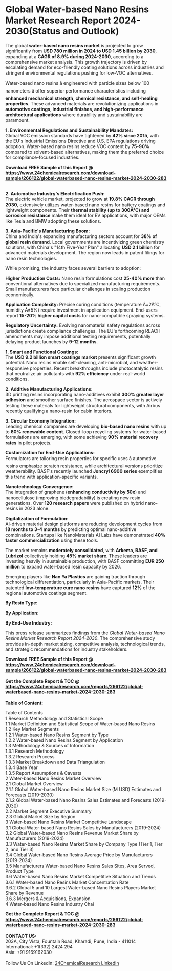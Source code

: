<h1>Global Water-based Nano Resins Market Research Report 2024-2030(Status and Outlook)</h1><p>The global <strong>water-based nano resins market</strong> is projected to grow significantly from <strong>USD 780 million in 2024 to USD 1.45 billion by 2030</strong>, expanding at a <strong>CAGR of 8.9% during 2024-2030</strong>, according to a comprehensive market analysis. This growth trajectory is driven by escalating demand for eco-friendly coating solutions across industries and stringent environmental regulations pushing for low-VOC alternatives.</p><p>Water-based nano resins â engineered with particle sizes below 100 nanometers â offer superior performance characteristics including <strong>enhanced mechanical strength, chemical resistance, and self-healing properties</strong>. These advanced materials are revolutionizing applications in <strong>automotive coatings, industrial finishes, and high-performance architectural applications</strong> where durability and sustainability are paramount.</p><p><strong>1. Environmental Regulations and Sustainability Mandates:</strong><br>
Global VOC emission standards have tightened by <strong>42% since 2015</strong>, with the EU's Industrial Emissions Directive and U.S. EPA regulations driving adoption. Water-based nano resins reduce VOC content by <strong>75-90%</strong> compared to solvent-based alternatives, making them the preferred choice for compliance-focused industries.</p><div><b>Download FREE Sample of this Report @ 
            <a href="https://www.24chemicalresearch.com/download-sample/266122/global-waterbased-nano-resins-market-2024-2030-283">
            https://www.24chemicalresearch.com/download-sample/266122/global-waterbased-nano-resins-market-2024-2030-283</a></b></div><br><p><strong>2. Automotive Industry's Electrification Push:</strong><br>
The electric vehicle market, projected to grow at <strong>19.8% CAGR through 2030</strong>, extensively utilizes water-based nano resins for battery coatings and lightweight components. Their <strong>thermal stability (up to 300Â°C) and corrosion resistance</strong> make them ideal for EV applications, with major OEMs like Tesla and BMW adopting these solutions.</p><p><strong>3. Asia-Pacific's Manufacturing Boom:</strong><br>
China and India's expanding manufacturing sectors account for <strong>38% of global resin demand</strong>. Local governments are incentivizing green chemistry solutions, with China's "14th Five-Year Plan" allocating <strong>USD 2.1 billion</strong> for advanced materials development. The region now leads in patent filings for nano resin technologies.</p><p>While promising, the industry faces several barriers to adoption:</p><p><strong>Higher Production Costs:</strong> Nano resin formulations cost <strong>25-40% more</strong> than conventional alternatives due to specialized manufacturing requirements. Small manufacturers face particular challenges in scaling production economically.</p><p><strong>Application Complexity:</strong> Precise curing conditions (temperature Â±2Â°C, humidity Â±5%) require investment in application equipment. End-users report <strong>15-20% higher capital costs</strong> for nano-compatible spraying systems.</p><p><strong>Regulatory Uncertainty:</strong> Evolving nanomaterial safety regulations across jurisdictions create compliance challenges. The EU's forthcoming REACH amendments may impose additional testing requirements, potentially delaying product launches by <strong>9-12 months</strong>.</p><p><strong>1. Smart and Functional Coatings:</strong><br>
The <strong>USD 9.2 billion smart coatings market</strong> presents significant growth potential. Nano resins enable self-cleaning, anti-microbial, and weather-responsive properties. Recent breakthroughs include photocatalytic resins that neutralize air pollutants with <strong>92% efficiency</strong> under real-world conditions.</p><p><strong>2. Additive Manufacturing Applications:</strong><br>
3D printing resins incorporating nano-additives exhibit <strong>300% greater layer adhesion</strong> and smoother surface finishes. The aerospace sector is actively testing these materials for lightweight structural components, with Airbus recently qualifying a nano-resin for cabin interiors.</p><p><strong>3. Circular Economy Integration:</strong><br>
Leading chemical companies are developing <strong>bio-based nano resins</strong> with up to <strong>60% renewable content</strong>. Closed-loop recycling systems for water-based formulations are emerging, with some achieving <strong>90% material recovery rates</strong> in pilot projects.</p><p><strong>Customization for End-Use Applications:</strong><br>
	Formulators are tailoring resin properties for specific uses â automotive resins emphasize scratch resistance, while architectural versions prioritize weatherability. BASF's recently launched <strong>Joncryl 6900 series</strong> exemplifies this trend with application-specific variants.</p><p><strong>Nanotechnology Convergence:</strong><br>
	The integration of graphene (<strong>enhancing conductivity by 50x</strong>) and nanocellulose (improving biodegradability) is creating new resin generations. Over <strong>120 research papers</strong> were published on hybrid nano-resins in 2023 alone.</p><p><strong>Digitalization of Formulation:</strong><br>
	AI-driven material design platforms are reducing development cycles from <strong>18 months to 3-4 months</strong> by predicting optimal nano-additive combinations. Startups like NanoMaterials AI Labs have demonstrated <strong>40% faster commercialization</strong> using these tools.</p><p>The market remains <strong>moderately consolidated</strong>, with <strong>Arkema, BASF, and Lubrizol</strong> collectively holding <strong>45% market share</strong>. These leaders are investing heavily in sustainable production, with BASF committing <strong>EUR 250 million</strong> to expand water-based resin capacity by 2026.</p><p>Emerging players like <strong>Nan Ya Plastics</strong> are gaining traction through technological differentiation, particularly in Asia-Pacific markets. Their patented <strong>low-temperature cure nano resins</strong> have captured <strong>12%</strong> of the regional automotive coatings segment.</p><p><strong>By Resin Type:</strong></p><p><strong>By Application:</strong></p><p><strong>By End-Use Industry:</strong></p><p>This press release summarizes findings from the <em>Global Water-based Nano Resins Market Research Report 2024-2030</em>. The comprehensive study provides in-depth market sizing, competitive analysis, technological trends, and strategic recommendations for industry stakeholders.</p><div><b>Download FREE Sample of this Report @ 
            <a href="https://www.24chemicalresearch.com/download-sample/266122/global-waterbased-nano-resins-market-2024-2030-283">
            https://www.24chemicalresearch.com/download-sample/266122/global-waterbased-nano-resins-market-2024-2030-283</a></b></div><br><div><b>Get the Complete Report & TOC @ 
            <a href="https://www.24chemicalresearch.com/reports/266122/global-waterbased-nano-resins-market-2024-2030-283">
            https://www.24chemicalresearch.com/reports/266122/global-waterbased-nano-resins-market-2024-2030-283</a></b></div><br>
            <b>Table of Content:</b><p>Table of Contents<br />
1 Research Methodology and Statistical Scope<br />
1.1 Market Definition and Statistical Scope of Water-based Nano Resins<br />
1.2 Key Market Segments<br />
1.2.1 Water-based Nano Resins Segment by Type<br />
1.2.2 Water-based Nano Resins Segment by Application<br />
1.3 Methodology & Sources of Information<br />
1.3.1 Research Methodology<br />
1.3.2 Research Process<br />
1.3.3 Market Breakdown and Data Triangulation<br />
1.3.4 Base Year<br />
1.3.5 Report Assumptions & Caveats<br />
2 Water-based Nano Resins Market Overview<br />
2.1 Global Market Overview<br />
2.1.1 Global Water-based Nano Resins Market Size (M USD) Estimates and Forecasts (2019-2030)<br />
2.1.2 Global Water-based Nano Resins Sales Estimates and Forecasts (2019-2030)<br />
2.2 Market Segment Executive Summary<br />
2.3 Global Market Size by Region<br />
3 Water-based Nano Resins Market Competitive Landscape<br />
3.1 Global Water-based Nano Resins Sales by Manufacturers (2019-2024)<br />
3.2 Global Water-based Nano Resins Revenue Market Share by Manufacturers (2019-2024)<br />
3.3 Water-based Nano Resins Market Share by Company Type (Tier 1, Tier 2, and Tier 3)<br />
3.4 Global Water-based Nano Resins Average Price by Manufacturers (2019-2024)<br />
3.5 Manufacturers Water-based Nano Resins Sales Sites, Area Served, Product Type<br />
3.6 Water-based Nano Resins Market Competitive Situation and Trends<br />
3.6.1 Water-based Nano Resins Market Concentration Rate<br />
3.6.2 Global 5 and 10 Largest Water-based Nano Resins Players Market Share by Revenue<br />
3.6.3 Mergers & Acquisitions, Expansion<br />
4 Water-based Nano Resins Industry Chai</p><div><b>Get the Complete Report & TOC @ 
            <a href="https://www.24chemicalresearch.com/reports/266122/global-waterbased-nano-resins-market-2024-2030-283">
            https://www.24chemicalresearch.com/reports/266122/global-waterbased-nano-resins-market-2024-2030-283</a></b></div><br><b>CONTACT US:</b><br>
            203A, City Vista, Fountain Road, Kharadi, Pune, India - 411014<br>
            International: +1(332) 2424 294<br>
            Asia: +91 9169162030 <br><br>
            Follow Us On LinkedIn: <a href="https://www.linkedin.com/company/24chemicalresearch/">24ChemicalResearch LinkedIn</a>